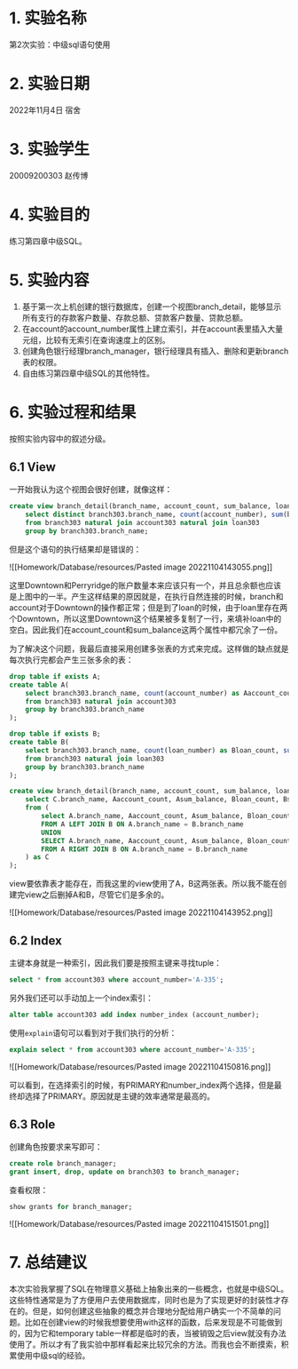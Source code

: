 # 1. 实验名称

第2次实验：中级sql语句使用

# 2. 实验日期

2022年11月4日    宿舍

# 3. 实验学生

20009200303    赵传博

# 4. 实验目的

练习第四章中级SQL。

# 5. 实验内容

1. 基于第一次上机创建的银行数据库，创建一个视图branch_detail，能够显示所有支行的存款客户数量、存款总额、贷款客户数量、贷款总额。
2. 在account的account_number属性上建立索引，并在account表里插入大量元组，比较有无索引在查询速度上的区别。
3. 创建角色银行经理branch_manager，银行经理具有插入、删除和更新branch表的权限。
4. 自由练习第四章中级SQL的其他特性。

# 6. 实验过程和结果

按照实验内容中的叙述分级。

## 6.1 View

一开始我认为这个视图会很好创建，就像这样：

```sql
create view branch_detail(branch_name, account_count, sum_balance, loan_count, sum_loan_amount) as
	select distinct branch303.branch_name, count(account_number), sum(balance), count(loan_number), sum(amount)
	from branch303 natural join account303 natural join loan303
	group by branch303.branch_name;
```

但是这个语句的执行结果却是错误的：

![[Homework/Database/resources/Pasted image 20221104143055.png]]

这里Downtown和Perryridge的账户数量本来应该只有一个，并且总余额也应该是上图中的一半。产生这样结果的原因就是，在执行自然连接的时候，branch和account对于Downtown的操作都正常；但是到了loan的时候，由于loan里存在两个Downtown，所以这里Downtown这个结果被多复制了一行，来填补loan中的空白。因此我们在account_count和sum_balance这两个属性中都冗余了一份。

为了解决这个问题，我最后直接采用创建多张表的方式来完成。这样做的缺点就是每次执行完都会产生三张多余的表：

```sql
drop table if exists A;
create table A(
	select branch303.branch_name, count(account_number) as Aaccount_count, sum(balance) as Asum_balance
	from branch303 natural join account303
	group by branch303.branch_name
);

drop table if exists B;
create table B(
	select branch303.branch_name, count(loan_number) as Bloan_count, sum(amount) as Bsum_loan
	from branch303 natural join loan303
	group by branch303.branch_name
);

create view branch_detail(branch_name, account_count, sum_balance, loan_count, sum_loan_amount) as(
	select C.branch_name, Aaccount_count, Asum_balance, Bloan_count, Bsum_loan
	from (
		select A.branch_name, Aaccount_count, Asum_balance, Bloan_count, Bsum_loan
		FROM A LEFT JOIN B ON A.branch_name = B.branch_name
		UNION
		SELECT A.branch_name, Aaccount_count, Asum_balance, Bloan_count, Bsum_loan
		FROM A RIGHT JOIN B ON A.branch_name = B.branch_name
	) as C
);
```

view要依靠表才能存在，而我这里的view使用了A，B这两张表。所以我不能在创建完view之后删掉A和B，尽管它们是多余的。

![[Homework/Database/resources/Pasted image 20221104143952.png]]

## 6.2 Index

主键本身就是一种索引，因此我们要是按照主键来寻找tuple：

```sql
select * from account303 where account_number='A-335';
```

另外我们还可以手动加上一个index索引：

```sql
alter table account303 add index number_index (account_number);
```

使用`explain`语句可以看到对于我们执行的分析：

```sql
explain select * from account303 where account_number='A-335';
```

![[Homework/Database/resources/Pasted image 20221104150816.png]]

可以看到，在选择索引的时候，有PRIMARY和number_index两个选择，但是最终却选择了PRIMARY。原因就是主键的效率通常是最高的。

## 6.3 Role

创建角色按要求来写即可：

```sql
create role branch_manager;
grant insert, drop, update on branch303 to branch_manager;
```

查看权限：

```sql
show grants for branch_manager;
```

![[Homework/Database/resources/Pasted image 20221104151501.png]]

# 7. 总结建议

本次实验我掌握了SQL在物理意义基础上抽象出来的一些概念，也就是中级SQL。这些特性通常是为了方便用户去使用数据库，同时也是为了实现更好的封装性才存在的。但是，如何创建这些抽象的概念并合理地分配给用户确实一个不简单的问题。比如在创建view的时候我想要使用with这样的函数，后来发现是不可能做到的，因为它和temporary table一样都是临时的表，当被销毁之后view就没有办法使用了。所以才有了我实验中那样看起来比较冗余的方法。而我也会不断摸索，积累使用中级sql的经验。